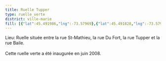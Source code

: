 ```yaml
---
title: Ruelle Tupper
type: ruelle_verte
district: ville-marie
fill: [{"lat":45.491986,"lng":-73.57969},{"lat":45.491828,"lng":-73.579432},{"lat":45.491429,"lng":-73.579883},{"lat":45.491572,"lng":-73.58014}]
---
```


Lieu: Ruelle située entre la rue St-Mathieu, la rue Du Fort, la rue Tupper et la rue Baile.<br><br>Cette ruelle verte a été inaugurée en juin 2008.